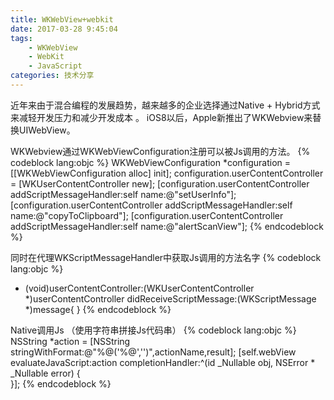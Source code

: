 ```yaml
---
title: WKWebView+webkit
date: 2017-03-28 9:45:04
tags:
    - WKWebView
    - WebKit
    - JavaScript
categories: 技术分享
---
```

近年来由于混合编程的发展趋势，越来越多的企业选择通过Native + Hybrid方式来减轻开发压力和减少开发成本 。 iOS8以后，Apple新推出了WKWebview来替换UIWebView。

WKWebview通过WKWebViewConfiguration注册可以被Js调用的方法。
{% codeblock lang:objc %}
WKWebViewConfiguration *configuration = [[WKWebViewConfiguration alloc] init];
configuration.userContentController = [WKUserContentController new];
[configuration.userContentController addScriptMessageHandler:self name:@"setUserInfo"];
[configuration.userContentController addScriptMessageHandler:self name:@"copyToClipboard"];
[configuration.userContentController addScriptMessageHandler:self name:@"alertScanView"];
{% endcodeblock %}

同时在代理WKScriptMessageHandler中获取Js调用的方法名字
{% codeblock lang:objc %}
- (void)userContentController:(WKUserContentController *)userContentController didReceiveScriptMessage:(WKScriptMessage *)message{
}
{% endcodeblock %}

Native调用Js  （使用字符串拼接Js代码串）
{% codeblock lang:objc %}
NSString *action = [NSString stringWithFormat:@"%@('%@','')",actionName,result];
[self.webView evaluateJavaScript:action completionHandler:^(id _Nullable obj, NSError * _Nullable error) {      
}];
{% endcodeblock %}
